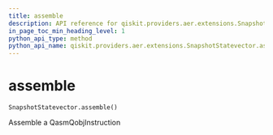 ```yaml
---
title: assemble
description: API reference for qiskit.providers.aer.extensions.SnapshotStatevector.assemble
in_page_toc_min_heading_level: 1
python_api_type: method
python_api_name: qiskit.providers.aer.extensions.SnapshotStatevector.assemble
---
```


# assemble

<span id="qiskit.providers.aer.extensions.SnapshotStatevector.assemble" />

`SnapshotStatevector.assemble()`

Assemble a QasmQobjInstruction

